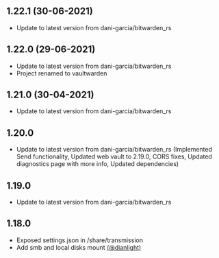 
## 1.22.1 (30-06-2021)
- Update to latest version from dani-garcia/bitwarden_rs

## 1.22.0 (29-06-2021)
- Update to latest version from dani-garcia/bitwarden_rs
- Project renamed to vaultwarden

## 1.21.0 (30-04-2021)
- Update to latest version from dani-garcia/bitwarden_rs

## 1.20.0
- Update to latest version from dani-garcia/bitwarden_rs (Implemented Send functionality, Updated web vault to 2.19.0, CORS fixes, Updated diagnostics page with more info, Updated dependencies) 

## 1.19.0
- Update to latest version from dani-garcia/bitwarden_rs

## 1.18.0
- Exposed settings.json in /share/transmission
- Add smb and local disks mount [(@dianlight)](https://github.com/dianlight)

 

